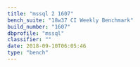 ```yaml
---
title: "mssql 2 1607"
bench_suite: "18w37 CI Weekly Benchmark"
build_number: "1607"
dbprofile: "mssql"
classifier: ""
date: 2018-09-10T06:05:46
type: "bench"
---
```

